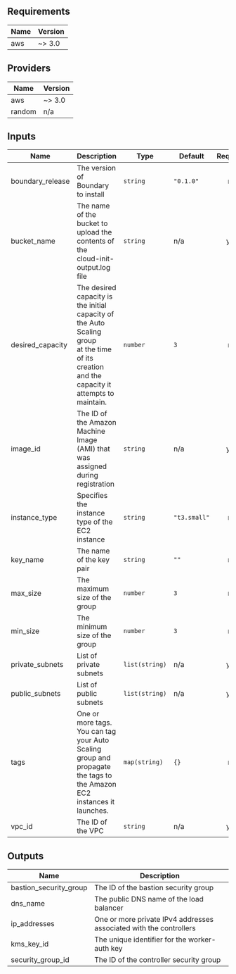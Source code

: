 <!-- BEGIN_TF_DOCS -->
## Requirements

| Name | Version |
|------|---------|
| aws | ~> 3.0 |

## Providers

| Name | Version |
|------|---------|
| aws | ~> 3.0 |
| random | n/a |

## Inputs

| Name | Description | Type | Default | Required |
|------|-------------|------|---------|:--------:|
| boundary\_release | The version of Boundary to install | `string` | `"0.1.0"` | no |
| bucket\_name | The name of the bucket to upload the contents of the<br>cloud-init-output.log file | `string` | n/a | yes |
| desired\_capacity | The desired capacity is the initial capacity of the Auto Scaling group<br>at the time of its creation and the capacity it attempts to maintain. | `number` | `3` | no |
| image\_id | The ID of the Amazon Machine Image (AMI) that was assigned during registration | `string` | n/a | yes |
| instance\_type | Specifies the instance type of the EC2 instance | `string` | `"t3.small"` | no |
| key\_name | The name of the key pair | `string` | `""` | no |
| max\_size | The maximum size of the group | `number` | `3` | no |
| min\_size | The minimum size of the group | `number` | `3` | no |
| private\_subnets | List of private subnets | `list(string)` | n/a | yes |
| public\_subnets | List of public subnets | `list(string)` | n/a | yes |
| tags | One or more tags. You can tag your Auto Scaling group and propagate the tags to<br>the Amazon EC2 instances it launches. | `map(string)` | `{}` | no |
| vpc\_id | The ID of the VPC | `string` | n/a | yes |

## Outputs

| Name | Description |
|------|-------------|
| bastion\_security\_group | The ID of the bastion security group |
| dns\_name | The public DNS name of the load balancer |
| ip\_addresses | One or more private IPv4 addresses associated with the controllers |
| kms\_key\_id | The unique identifier for the worker-auth key |
| security\_group\_id | The ID of the controller security group |
<!-- END_TF_DOCS -->
